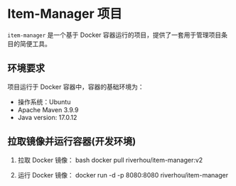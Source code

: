 # Item-Manager 项目

`item-manager` 是一个基于 Docker 容器运行的项目，提供了一套用于管理项目条目的简便工具。

## 环境要求

项目运行于 Docker 容器中，容器的基础环境为：

- 操作系统：Ubuntu
- Apache Maven 3.9.9
- Java version: 17.0.12

## 拉取镜像并运行容器(开发环境)

1. 拉取 Docker 镜像：
   bash
   docker pull riverhou/item-manager:v2

2. 运行 Docker 镜像：
    docker run -d -p 8080:8080 riverhou/item-manager

